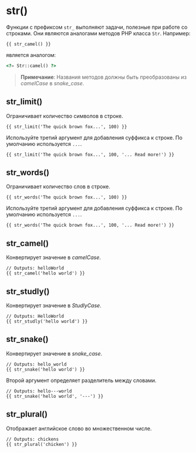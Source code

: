# str()

Функции с префиксом `str_` выполняют задачи, полезные при работе со строками. Они являются аналогами методов PHP класса `Str`. Например:

```twig
{{ str_camel() }}
```

является аналогом:

```php
<?= Str::camel() ?>
```

> **Примечание**: Названия методов должны быть преобразованы из *camelCase* в *snake_case*.

## str_limit()

Ограничивает количество символов в строке.

```twig
{{ str_limit('The quick brown fox...', 100) }}
```

Используйте третий аргумент для добавления суффикса к строке. По умолчанию используется `...`.

```twig
{{ str_limit('The quick brown fox...', 100, '... Read more!') }}
```

## str_words()

Ограничивает количество слов в строке.

```twig
{{ str_words('The quick brown fox...', 100) }}
```

Используйте третий аргумент для добавления суффикса к строке. По умолчанию используется `...`.

```twig
{{ str_words('The quick brown fox...', 100, '... Read more!') }}
```

## str_camel()

Конвертирует значение в *camelCase*.

```twig
// Outputs: helloWorld
{{ str_camel('hello world') }}
```

## str_studly()

Конвертирует значение в *StudlyCase*.

```twig
// Outputs: HelloWorld
{{ str_studly('hello world') }}
```

## str_snake()

Конвертирует значение в *snake_case*.

```twig
// Outputs: hello_world
{{ str_snake('hello world') }}
```

Второй аргумент определяет разделитель между словами.

```twig
// Outputs: hello---world
{{ str_snake('hello world', '---') }}
```

## str_plural()

Отображает английское слово во множественном числе.

```twig
// Outputs: chickens
{{ str_plural('chicken') }}
```
